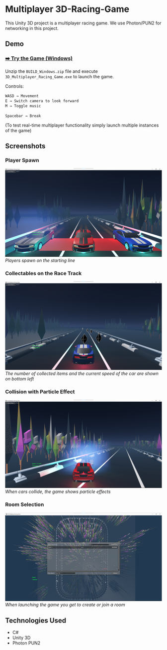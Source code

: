 # Multiplayer 3D-Racing-Game


This Unity 3D project is a multiplayer racing game. We use Photon/PUN2 for networking in this project.


## Demo

### [➡️ Try the Game (Windows)](https://github.com/robert-berg/3D-Racing-Game/blob/main/BUILD_Windows.zip)

Unzip the `BUILD_Windows.zip` file and execute `3D_Multiplayer_Racing_Game.exe` to launch the game.

Controls:
```
WASD → Movement
E → Switch camera to look forward
M → Toggle music

Spacebar → Break
```

(To test real-time multiplayer functionality simply launch multiple instances of the game)

## Screenshots

### Player Spawn 
![](/start.png)
*Players spawn on the starting line*

### Collectables on the Race Track 
![](/drive.png)
*The number of collected items and the current speed of the car are shown on bottom left*

### Collision with Particle Effect
![](/collision.png)
*When cars collide, the game shows particle effects*

### Room Selection
![](/rooms.png)
*When launching the game you get to create or join a room*

## Technologies Used

- C#
- Unity 3D
- Photon PUN2
